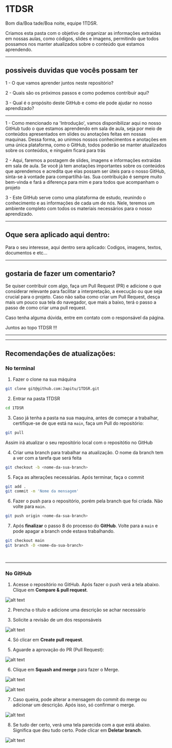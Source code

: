 # 1TDSR


Bom dia/Boa tade/Boa noite, equipe 1TDSR.




Criamos esta pasta com o objetivo de organizar as informações extraídas em nossas aulas, como códigos, slides e imagens, permitindo que todos possamos nos manter atualizados sobre o conteúdo que estamos aprendendo.


____________________________________________________________

## possiveis duvidas que vocês possam ter

1 - O que vamos aprender juntos neste repositório?


2 - Quais são os próximos passos e como podemos contribuir aqui?


3 - Qual é o propósito deste GitHub e como ele pode ajudar no nosso aprendizado?


____________________________________________________________

1 - Como mencionado na 'Introdução', vamos disponibilizar aqui no nosso GitHub tudo o que estamos aprendendo em sala de aula, seja por meio de conteúdos apresentados em slides ou anotações feitas em nossas maquinas. 
Dessa forma, ao unirmos nossos conhecimentos e anotações em uma única plataforma, como o GitHub, todos poderão se manter atualizados sobre os conteúdos, e ninguém ficará para trás

2 - Aqui, faremos a postagem de slides, imagens e informações extraídas em sala de aula. 
Se você já tem anotações importantes sobre os conteúdos que aprendemos e acredita que elas possam ser úteis para o nosso GitHub, sinta-se à vontade para compartilhá-las. 
Sua contribuição é sempre muito bem-vinda e fará a diferença para mim e para todos que acompanham o projeto

3 - Este GitHub serve como uma plataforma de estudo, reunindo o conhecimento e as informações de cada um de nós. Nele, teremos um ambiente completo com todos os materiais necessários para o nosso aprendizado.
___________________________________________________________


## Oque sera aplicado aqui dentro:

Para o seu interesse, aqui dentro sera aplicado: Codigos, imagens, textos, documentos e etc...

_______________________________________________________

## gostaria de fazer um comentario?

Se quiser contribuir com algo, faça um Pull Request (PR) e adicione o que considerar relevante para facilitar a interpretação, a execução ou que seja crucial para o projeto.
Caso não saiba como criar um Pull Request, desça mais um pouco sua tela do navegador, que mais a baixo, terá o passo a passo de como criar uma pull request.


Caso tenha alguma dúvida, entre em contato com o responsável da página.


Juntos ao topo 1TDSR !!!

_______________________________________________________


----

## Recomendações de atualizações:

### No terminal

1. Fazer o clone na sua máquina

```bash
git clone git@github.com:Japitu/1TDSR.git
```

2. Entrar na pasta 1TDSR

```bash
cd 1TDSR
``` 

3. Caso já tenha a pasta na sua maquina, antes de começar a trabalhar, certifique-se de que está na `main`, faça um Pull do repositório:

```bash
git pull
```

Assim irá atualizar o seu repositório local com o repositótio no GitHub

4. Criar uma branch para trabalhar na atualização. O nome da branch tem a ver com a tarefa que será feita

``` bash
git checkout -b <nome-da-sua-branch>
```

5. Faça as alterações necessárias. Após terminar, faça o commit 

```bash
git add .
git commit -m 'Nome da mensagem'
```

6. Fazer o push para o repositório, porém pela branch que foi criada. Não volte para `main`.

```bash
git push origin <nome-da-sua-branch>
```

7. Após **finalizar** o passo 8 do processo do **GitHub**. Volte para a `main` e pode apagar a branch onde estava trabalhando.

```bash
git checkout main
git branch -D <nome-da-sua-branch>
```
<br>

---

### No GitHub

1. Acesse o repositório no GitHub. Após fazer o push verá a tela abaixo. Clique em **Compare & pull request**.

![alt text](image.png)

2. Prencha o título e adicione uma descrição se achar necessário

3. Solicite a revisão de um dos responsáveis

![alt text](image-1.png)

4. Só clicar em **Create pull request**.

5. Aguarde a aprovação do PR (Pull Request):

![alt text](image-4.png)

6. Clique em **Squash and merge** para fazer o Merge.

![alt text](image-2.png)

![alt text](image-3.png)

7. Caso queira, pode alterar a mensagem do commit do merge ou adicionar um descrição. Após isso, só confirmar o merge.

![alt text](image-5.png)

8. Se tudo der certo, verá uma tela parecida com a que está abaixo. Significa que deu tudo certo. Pode clicar em **Deletar branch**.

![alt text](image-6.png)

